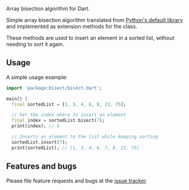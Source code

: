 Array bisection algorithm for Dart.

Simple array bisection algorithm translated from [Python's default library](docs.python.org/3/library/bisect.html) and implemented as extension methods for the class.

These methods are used to insert an element in a sorted list, without needing to sort it again.

## Usage

A simple usage example:

```dart
import 'package:bisect/bisect.dart';

main() {
  final sortedList = [1, 3, 4, 6, 8, 23, 75];

  // Get the index where to insert an element
  final index = sortedList.bisect(7);
  print(index); // 4

  // Inserts an element to the list while keeping sorting
  sortedList.insort(7);
  print(sortedList); // [1, 3, 4, 6, 7, 8, 23, 75]

```

## Features and bugs

Please file feature requests and bugs at the [issue tracker][tracker].

[tracker]: https://github.com/Israel77/Bisect.git

